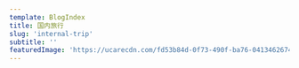 ```yaml
---
template: BlogIndex
title: 国内旅行
slug: 'internal-trip'
subtitle: ''
featuredImage: 'https://ucarecdn.com/fd53b84d-0f73-490f-ba76-04134626745a/'
---
```


